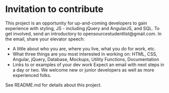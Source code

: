 # Invitation to contribute

<p>This project is an opportunity for up-and-coming developers to gain experience with styling, JS - including jQuery and AngularJS, and SQL. To get involved, send an introductory to opensourcestudentlist@gmail.com. In the email, share your elevator speech:

  * A little about who you are, where you live, what you do for work, etc.
  * What three things are you most interested in working on: HTML, CSS, Angular, jQuery, Database, Mockups, Utility Functions, Documentation
  * Links to or examples of your dev work Expect an email with next steps in a day or two. We welcome new or junior developers as well as more experienced folks. 
</p>  

<p>
See README.md for details about this project.
</p>
